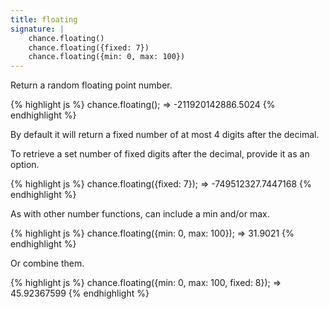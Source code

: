 ```yaml
---
title: floating
signature: |
    chance.floating()
    chance.floating({fixed: 7})
    chance.floating({min: 0, max: 100})
---
```


<p class="pullquote" data-pullquote="Wanted to use float or double as the method name but both are JS reserved words" markdown="1"></p>

Return a random floating point number.

{% highlight js %}
chance.floating();
=> -211920142886.5024
{% endhighlight %}

By default it will return a fixed number of at most 4 digits after the decimal.

To retrieve a set number of fixed digits after the decimal, provide it as an option.

{% highlight js %}
chance.floating({fixed: 7});
=> -749512327.7447168
{% endhighlight %}

As with other number functions, can include a min and/or max.

{% highlight js %}
chance.floating({min: 0, max: 100});
=> 31.9021
{% endhighlight %}

Or combine them.

{% highlight js %}
chance.floating({min: 0, max: 100, fixed: 8});
=> 45.92367599
{% endhighlight %}
